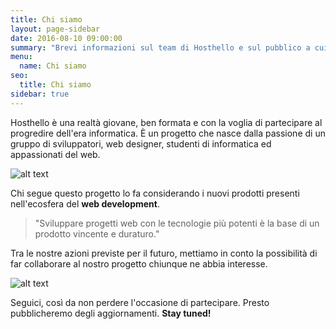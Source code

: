 ```yaml
---
title: Chi siamo
layout: page-sidebar
date: 2016-08-10 09:00:00
summary: "Brevi informazioni sul team di Hosthello e sul pubblico a cui si rivolge."
menu: 
  name: Chi siamo
seo: 
  title: Chi siamo
sidebar: true
---
```


Hosthello è una realtà giovane, ben formata e con la voglia di partecipare al progredire dell'era informatica. È un progetto che nasce dalla passione di un gruppo di sviluppatori, web designer, studenti di informatica ed appassionati del web.

![alt text](https://images.unsplash.com/photo-1542435503-956c469947f6?ixlib=rb-1.2.1&ixid=eyJhcHBfaWQiOjEyMDd9&auto=format&fit=crop&w=2534&q=80 "Logo Title Text 1")

Chi segue questo progetto lo fa considerando i nuovi prodotti presenti nell'ecosfera del **web development**.

>"Sviluppare progetti web con le tecnologie più potenti è la base di un prodotto vincente e duraturo." 

Tra le nostre azioni previste per il futuro, mettiamo in conto la possibilità di far collaborare al nostro progetto chiunque ne abbia interesse. 

![alt text](https://images.unsplash.com/photo-1517048676732-d65bc937f952?ixlib=rb-1.2.1&ixid=eyJhcHBfaWQiOjEyMDd9&auto=format&fit=crop&w=630&q=780 "Logo Title Text 1")

Seguici, così da non perdere l'occasione di partecipare. Presto pubblicheremo degli aggiornamenti. **Stay tuned!**
